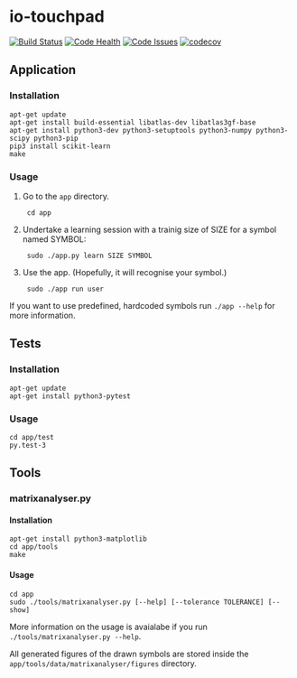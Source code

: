 # io-touchpad

[![Build Status](https://travis-ci.org/0mp/io-touchpad.svg?branch=master)](https://travis-ci.org/0mp/io-touchpad)
[![Code Health](https://landscape.io/github/0mp/io-touchpad/master/landscape.svg?style=flat)](https://landscape.io/github/0mp/io-touchpad/master)
[![Code Issues](https://www.quantifiedcode.com/api/v1/project/538d6bb306774bd7ae52b8c4dbdd0854/badge.svg)](https://www.quantifiedcode.com/app/project/538d6bb306774bd7ae52b8c4dbdd0854)
[![codecov](https://codecov.io/gh/0mp/io-touchpad/branch/master/graph/badge.svg)](https://codecov.io/gh/0mp/io-touchpad)


## Application

### Installation

    apt-get update
    apt-get install build-essential libatlas-dev libatlas3gf-base
    apt-get install python3-dev python3-setuptools python3-numpy python3-scipy python3-pip
    pip3 install scikit-learn
    make

### Usage

1. Go to the `app` directory.

        cd app

2. Undertake a learning session with a trainig size of SIZE for a symbol named SYMBOL:

        sudo ./app.py learn SIZE SYMBOL

3. Use the app. (Hopefully, it will recognise your symbol.)

        sudo ./app run user

If you want to use predefined, hardcoded symbols run `./app --help` for more information.



## Tests

### Installation

    apt-get update
    apt-get install python3-pytest

### Usage

    cd app/test
    py.test-3


## Tools

### matrixanalyser.py

#### Installation

    apt-get install python3-matplotlib
    cd app/tools
    make

#### Usage

    cd app
    sudo ./tools/matrixanalyser.py [--help] [--tolerance TOLERANCE] [--show]

More information on the usage is avaialabe if you run `./tools/matrixanalyser.py --help`.


All generated figures of the drawn symbols are stored inside
the `app/tools/data/matrixanalyser/figures` directory.
